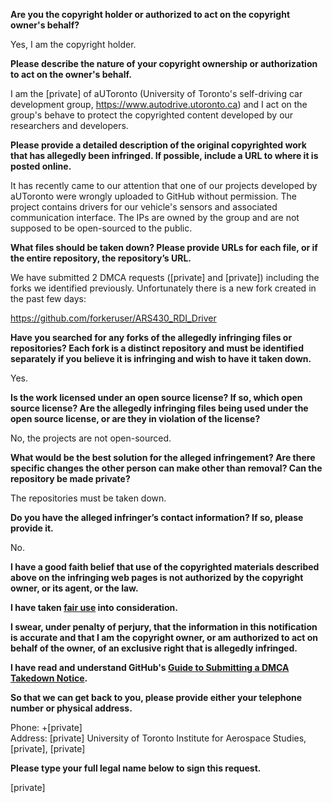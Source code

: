 **Are you the copyright holder or authorized to act on the copyright owner's behalf?**

Yes, I am the copyright holder.

**Please describe the nature of your copyright ownership or authorization to act on the owner's behalf.**

I am the [private] of aUToronto (University of Toronto's self-driving car development group, https://www.autodrive.utoronto.ca) and I act on the group's behave to protect the copyrighted content developed by our researchers and developers.

**Please provide a detailed description of the original copyrighted work that has allegedly been infringed. If possible, include a URL to where it is posted online.**

It has recently came to our attention that one of our projects developed by aUToronto were wrongly uploaded to GitHub without permission. The project contains drivers for our vehicle's sensors and associated communication interface. The IPs are owned by the group and are not supposed to be open-sourced to the public.

**What files should be taken down? Please provide URLs for each file, or if the entire repository, the repository’s URL.**

We have submitted 2 DMCA requests ([private] and [private]) including the forks we identified previously. Unfortunately there is a new fork created in the past few days:

https://github.com/forkeruser/ARS430_RDI_Driver

**Have you searched for any forks of the allegedly infringing files or repositories? Each fork is a distinct repository and must be identified separately if you believe it is infringing and wish to have it taken down.**

Yes.

**Is the work licensed under an open source license? If so, which open source license? Are the allegedly infringing files being used under the open source license, or are they in violation of the license?**

No, the projects are not open-sourced.

**What would be the best solution for the alleged infringement? Are there specific changes the other person can make other than removal? Can the repository be made private?**

The repositories must be taken down.

**Do you have the alleged infringer’s contact information? If so, please provide it.**

No.

**I have a good faith belief that use of the copyrighted materials described above on the infringing web pages is not authorized by the copyright owner, or its agent, or the law.**

**I have taken <a href="https://www.lumendatabase.org/topics/22">fair use</a> into consideration.**

**I swear, under penalty of perjury, that the information in this notification is accurate and that I am the copyright owner, or am authorized to act on behalf of the owner, of an exclusive right that is allegedly infringed.**

**I have read and understand GitHub's <a href="https://docs.github.com/articles/guide-to-submitting-a-dmca-takedown-notice/">Guide to Submitting a DMCA Takedown Notice</a>.**

**So that we can get back to you, please provide either your telephone number or physical address.**

Phone: +[private]  
Address: [private] University of Toronto Institute for Aerospace Studies, [private], [private]

**Please type your full legal name below to sign this request.**

[private]
